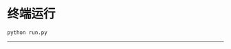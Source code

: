 # 终端运行

```shell
python run.py
```
**********************************************************************************************************************************************************************************************************************************************************************************************************************************************************************************************************************************************************************************************************************************************